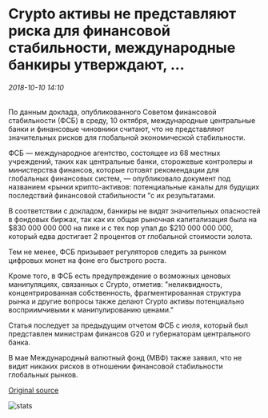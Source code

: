 # Crypto активы не представляют риска для финансовой стабильности, международные банкиры утверждают, ...

###### 2018-10-10 14:10

По данным доклада, опубликованного Советом финансовой стабильности (ФСБ) в среду, 10 октября, международные центральные банки и финансовые чиновники считают, что не представляют значительных рисков для глобальной экономической стабильности.

ФСБ — международное агентство, состоящее из 68 местных учреждений, таких как центральные банки, сторожевые контролеры и министерства финансов, которые готовят рекомендации для глобальных финансовых систем, — опубликовало документ под названием «рынки крипто-активов: потенциальные каналы для будущих последствий финансовой стабильности "с их результатами.

В соответствии с докладом, банкиры не видят значительных опасностей в фондовых биржах, так как их общая рыночная капитализация была на $830 000 000 000 на пике и с тех пор упал до $210 000 000 000, который едва достигает 2 процентов от глобальной стоимости золота.

Тем не менее, ФСБ призывает регуляторов следить за рынком цифровых монет на фоне его быстрого роста.

Кроме того, в ФСБ есть предупреждение о возможных ценовых манипуляциях, связанных с Crypto, отметив: "неликвидность, концентрированная собственность, фрагментированная структура рынка и другие вопросы также делают Crypto активы потенциально восприимчивыми к манипулированию ценами."

Статья последует за предыдущим отчетом ФСБ с июля, который был представлен министрам финансов G20 и губернаторам центрального банка.

В мае Международный валютный фонд (МВФ) также заявил, что не видит никаких рисков в отношении финансовой стабильности глобальных рынков.

[Original source](https://cointelegraph.com/news/crypto-assets-pose-no-risks-to-financial-stability-international-bankers-claim)

![stats](https://c.statcounter.com/11760860/0/a89fa40b/1/ "stats")
